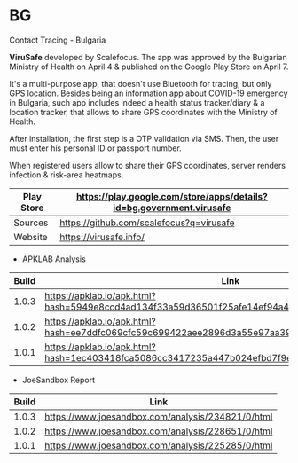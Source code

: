 # BG
Contact Tracing - Bulgaria

**ViruSafe** developed by Scalefocus. The app was approved by the Bulgarian Ministry of Health on April 4 & published on the Google Play Store on April 7.

It's a multi-purpose app, that doesn't use Bluetooth for tracing, but only GPS location. Besides being an information app about COVID-19 emergency in Bulgaria, such app includes indeed a health status tracker/diary & a location tracker, that allows to share GPS coordinates with the Ministry of Health.

After installation, the first step is a OTP validation via SMS. Then, the user must enter his personal ID or passport number. 

When registered users allow to share their GPS coordinates, server renders infection & risk-area heatmaps.

Play Store | https://play.google.com/store/apps/details?id=bg.government.virusafe
-----------|---------------------------------------------------------------------
Sources | https://github.com/scalefocus?q=virusafe
Website | https://virusafe.info/

- APKLAB Analysis

Build | Link
------|-----
1.0.3 | https://apklab.io/apk.html?hash=5949e8ccd4ad134f33a59d36501f25afe14ef94a4cb56d27edf561eb99b8696d
1.0.2 | https://apklab.io/apk.html?hash=ee7ddfc069cfc59c699422aee2896d3a55e97aa39ffcfdd08da640b76bef0fbc
1.0.1 | https://apklab.io/apk.html?hash=1ec403418fca5086cc3417235a447b024efbd7f9ef3fb14401ba9e451117b96e

- JoeSandbox Report

Build | Link
------|-----
1.0.3 | https://www.joesandbox.com/analysis/234821/0/html
1.0.2 | https://www.joesandbox.com/analysis/228651/0/html
1.0.1 | https://www.joesandbox.com/analysis/225285/0/html
